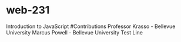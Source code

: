 # web-231
Introduction to JavaScript
#Contributions
Professor Krasso - Bellevue University
Marcus Powell - Bellevue University
Test Line
